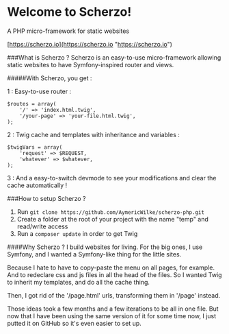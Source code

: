 # Welcome to Scherzo!
A PHP micro-framework for static websites

[https://scherzo.io](https://scherzo.io "https://scherzo.io")

###What is Scherzo ?
Scherzo is an easy-to-use micro-framework allowing static websites to have Symfony-inspired router and views.

#####With Scherzo, you get :

1 : Easy-to-use router :
```
$routes = array(
    '/' => 'index.html.twig',
    '/your-page' => 'your-file.html.twig',
);
```

2 : Twig cache and templates with inheritance and variables :
```
$twigVars = array(
    'request' => $REQUEST,
    'whatever' => $whatever,
);
```

3 : And a easy-to-switch devmode to see your modifications and clear the cache automatically !

###How to setup Scherzo ?
1. Run `git clone https://github.com/AymericWilke/scherzo-php.git`
2. Create a folder at the root of your project with the name "temp" and read/write access
3. Run a `composer update` in order to get Twig


####Why Scherzo ?
I build websites for living. For the big ones, I use Symfony, and I wanted a Symfony-like thing for the little sites.

Because I hate to have to copy-paste the menu on all pages, for example. And to redeclare css and js files in all the head of the files. So I wanted Twig to inherit my templates, and do all the cache thing.

Then, I got rid of the '/page.html' urls, transforming them in '/page' instead.

Those ideas took a few months and a few iterations to be all in one file. But now that I have been using the same version of it for some time now, I just putted it on GitHub so it's even easier to set up.
